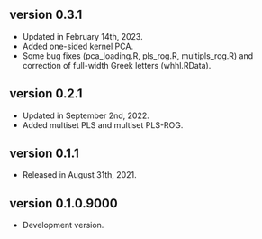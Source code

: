 ## version 0.3.1

- Updated in February 14th, 2023.
- Added one-sided kernel PCA.
- Some bug fixes (pca_loading.R, pls_rog.R, multipls_rog.R) and correction of full-width Greek letters (whhl.RData).

## version 0.2.1

- Updated in September 2nd, 2022.
- Added multiset PLS and multiset PLS-ROG.

## version 0.1.1

- Released in August 31th, 2021.

## version 0.1.0.9000

- Development version.
